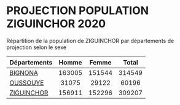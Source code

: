 # PROJECTION POPULATION ZIGUINCHOR 2020
	
Répartition de la population de ZIGUINCHOR par départements de projection selon le sexe
	
| Départements  | Homme | Femme | Total |
| --------- |:-----:|:-----:|:-----:|
| [BIGNONA](BIGNONA) | 163005 | 151544 | 314549 |
| [OUSSOUYE](OUSSOUYE) | 31075 | 29122 | 60196 |
| [ZIGUINCHOR](ZIGUINCHOR) | 156911 | 152296 | 309207 |

